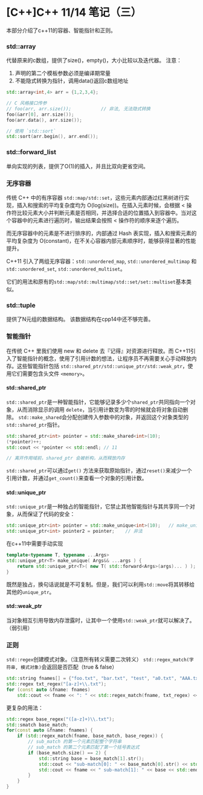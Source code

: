 # [C++]C++ 11/14 笔记（三）



本部分介绍了c++11的容器、智能指针和正则。
<!-- more -->

### std::array
代替原来的c数组，提供了size()，empty()，大小比较以及迭代器。
注意：
1. 声明的第二个模板参数必须是编译期常量
2. 不能隐式转换为指针，调用data()返回c数组地址
```c++
std::array<int,4> arr = {1,2,3,4};

// C 风格接口传参
// foo(arr, arr.size());           // 非法, 无法隐式转换
foo(&arr[0], arr.size());
foo(arr.data(), arr.size());

// 使用 `std::sort`
std::sort(arr.begin(), arr.end());
```

### std::forward_list
单向实现的列表，提供了O(1)的插入，并且比双向更省空间。

### 无序容器
传统 C++ 中的有序容器 `std::map/std::set`，这些元素内部通过红黑树进行实现，插入和搜索的平均复杂度均为 O(log(size))。在插入元素时候，会根据 < 操作符比较元素大小并判断元素是否相同，并选择合适的位置插入到容器中。当对这个容器中的元素进行遍历时，输出结果会按照 < 操作符的顺序来逐个遍历。

而无序容器中的元素是不进行排序的，内部通过 Hash 表实现，插入和搜索元素的平均复杂度为 O(constant)，在不关心容器内部元素顺序时，能够获得显著的性能提升。

C++11 引入了两组无序容器：`std::unordered_map`, `std::unordered_multimap` 和`std::unordered_set`, `std::unordered_multiset`。

它们的用法和原有的`std::map/std::multimap/std::set/set::multiset`基本类似。

### std::tuple
提供了N元组的数据结构。
该数据结构在cpp14中还不够完善。

### 智能指针
在传统 C++ 里我们使用 new 和 delete 去『记得』对资源进行释放。而 C++11引入了智能指针的概念，使用了引用计数的想法，让程序员不再需要关心手动释放内存。这些智能指针包括 `std::shared_ptr/std::unique_ptr/std::weak_ptr`，使用它们需要包含头文件 `<memory>`。

#### std::shared_ptr
`std::shared_ptr`是一种智能指针，它能够记录多少个`shared_ptr`共同指向一个对象，从而消除显示的调用 `delete`，当引用计数变为零的时候就会将对象自动删除。
`std::make_shared`会分配创建传入参数中的对象，并返回这个对象类型的`std::shared_ptr`指针。
```cpp
std::shared_ptr<int> pointer = std::make_shared<int>(10);
(*pointer)++;
std::cout << *pointer << std::endl; // 11

// 离开作用域前，shared_ptr 会被析构，从而释放内存
```
`std::shared_ptr`可以通过`get()` 方法来获取原始指针，通过`reset()`来减少一个引用计数，并通过`get_count()`来查看一个对象的引用计数。

#### std::unique_ptr
`std::unique_ptr`是一种独占的智能指针，它禁止其他智能指针与其共享同一个对象，从而保证了代码的安全：
```cpp
std::unique_ptr<int> pointer = std::make_unique<int>(10);   // make_unique 从 C++14 引入
std::unique_ptr<int> pointer2 = pointer;    // 非法
```
在c++11中需要手动实现
```cpp
template<typename T, typename ...Args>
std::unique_ptr<T> make_unique( Args&& ...args ) {
    return std::unique_ptr<T>( new T( std::forward<Args>(args)... ) );
}
```
既然是独占，换句话说就是不可复制。但是，我们可以利用`std::move`将其转移给其他的`unique_ptr`。

#### std::weak_ptr
当对象相互引用导致内存泄露时，让其中一个使用`std::weak_ptr`就可以解决了。（弱引用）

### 正则
`std::regex`创建模式对象。（注意所有转义需要二次转义）
`std::regex_match(字符串, 模式对象)`会返回是否匹配（true & false）
```cpp
std::string fnames[] = {"foo.txt", "bar.txt", "test", "a0.txt", "AAA.txt"};
std::regex txt_regex("[a-z]+\\.txt");
for (const auto &fname: fnames)
    std::cout << fname << ": " << std::regex_match(fname, txt_regex) << std::endl;
```
更复杂的用法：
```cpp
std::regex base_regex("([a-z]+)\\.txt");
std::smatch base_match;
for(const auto &fname: fnames) {
    if (std::regex_match(fname, base_match, base_regex)) {
        // sub_match 的第一个元素匹配整个字符串
        // sub_match 的第二个元素匹配了第一个括号表达式
        if (base_match.size() == 2) {
            std::string base = base_match[1].str();
            std::cout << "sub-match[0]: " << base_match[0].str() << std::endl;
            std::cout << fname << " sub-match[1]: " << base << std::endl;
        }
    }
}
```


